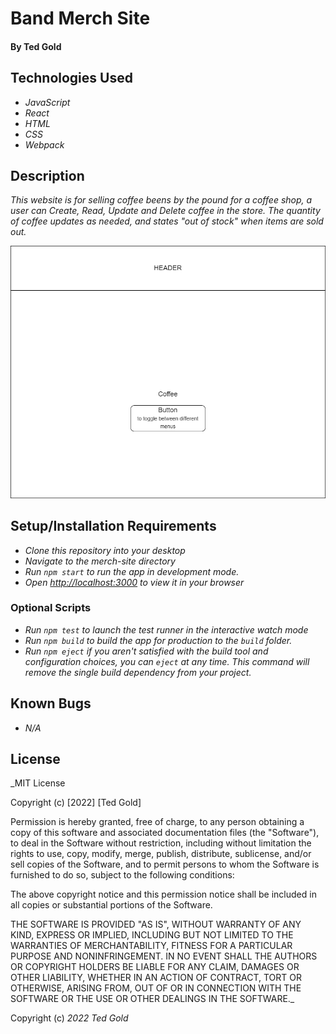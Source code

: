 # Band Merch Site 

#### By Ted Gold

## Technologies Used

* _JavaScript_
* _React_
* _HTML_
* _CSS_
* _Webpack_

## Description
_This website is for selling coffee beens by the pound for a coffee shop, a user can Create, Read, Update and Delete coffee in the store. The quantity of coffee updates as needed, and states "out of stock" when items are sold out._

![Diagram of coffee shop layout](./src/img/InventoryTracker.drawio.png?raw=true"Diagram")

## Setup/Installation Requirements

* _Clone this repository into your desktop_
* _Navigate to the merch-site directory_
* _Run ```npm start``` to run the app in development mode._
* _Open [http://localhost:3000](http://localhost:3000) to view it in your browser_

### Optional Scripts
* _Run ```npm test``` to launch the test runner in the interactive watch mode_
* _Run ```npm build``` to build the app for production to the `build` folder._
* _Run ```npm eject``` if you aren't satisfied with the build tool and configuration choices, you can `eject` at any time. This command will remove the single build dependency from your project._


## Known Bugs
* _N/A_

## License
_MIT License

Copyright (c) [2022] [Ted Gold]

Permission is hereby granted, free of charge, to any person obtaining a copy of this software and associated documentation files (the "Software"), to deal in the Software without restriction, including without limitation the rights to use, copy, modify, merge, publish, distribute, sublicense, and/or sell copies of the Software, and to permit persons to whom the Software is furnished to do so, subject to the following conditions:

The above copyright notice and this permission notice shall be included in all copies or substantial portions of the Software.

THE SOFTWARE IS PROVIDED "AS IS", WITHOUT WARRANTY OF ANY KIND, EXPRESS OR IMPLIED, INCLUDING BUT NOT LIMITED TO THE WARRANTIES OF MERCHANTABILITY, FITNESS FOR A PARTICULAR PURPOSE AND NONINFRINGEMENT. IN NO EVENT SHALL THE AUTHORS OR COPYRIGHT HOLDERS BE LIABLE FOR ANY CLAIM, DAMAGES OR OTHER LIABILITY, WHETHER IN AN ACTION OF CONTRACT, TORT OR OTHERWISE, ARISING FROM, OUT OF OR IN CONNECTION WITH THE SOFTWARE OR THE USE OR OTHER DEALINGS IN THE SOFTWARE._

Copyright (c) _2022_ _Ted Gold_
